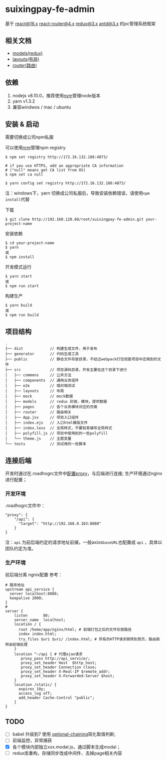 # suixingpay-fe-admin

基于 
[react@16.x](https://reactjs.org/)
[react-router@4.x](https://reacttraining.com/react-router/) 
[redux@3.x](http://redux.js.org/) 
[antd@3.x](http://ant-design.gitee.io/index-cn) 
的pc管理系统框架

## 相关文档

- [models(redux)](http://192.168.120.68/root/suixingpay-fe-admin/blob/master/src/models/README.md)
- [layouts(布局)](http://192.168.120.68/root/suixingpay-fe-admin/blob/master/src/layouts/README.md)
- [router(路由)](http://192.168.120.68/root/suixingpay-fe-admin/blob/master/src/router/README.md)

## 依赖
1. nodejs v8.10.0，推荐使用[nvm](https://github.com/creationix/nvm)管理node版本
1. yarn v1.3.2
1. 兼容windwos / mac / ubuntu

## 安装 & 启动

需要切换成公司npm私服

可以使用[nrm](https://github.com/Pana/nrm)管理npm registry

```
$ npm set registry http://172.16.132.188:4873/

# if you use HTTPS, add an appropriate CA information
# ("null" means get CA list from OS)
$ npm set ca null

$ yarn config set registry http://172.16.132.188:4873/
```

注：windows下，yarn 切换成公司私服后，导致安装依赖错误，请使用`npm install`代替

下载
```
$ git clone http://192.168.120.68/root/suixingpay-fe-admin.git your-project-name
```

安装依赖
```
$ cd your-project-name
$ yarn
或
$ npm install 
```

开发模式运行
```
$ yarn start
或
$ npm run start 
```

构建生产
```
$ yarn build
或
$ npm run build 
```

## 项目结构
```
.
├── dist            // 构建生成文件，用于发布
├── generator       // 代码生成工具 
├── public          // 静态文件存放目录，不经过webpack打包但是项目中还用到的文件
├── src             // 项目源码目录，开发主要在这个目录下进行
│   ├── commons     // 公共方法
│   ├── components  // 通用业务组件
│   ├── e2e         // 端对端测试
│   ├── layouts     // 布局
│   ├── mock        // mock数据
│   ├── models      // redux 封装，模块，提供数据
│   ├── pages       // 各个业务模块对应的页面
│   ├── router      // 路由相关
│   ├── App.jsx     // 项目入口组件
│   ├── index.ejs   // 入口html模版文件
│   ├── index.less  // 全局样式，不要轻易编写全局样式
│   ├── polyfill.js // 项目中使用到的一些polyfill
│   └── theme.js    // 主题变量
└── tests           // 测试用的一些脚本
```

## 连接后端
开发时通过在.roadhogrc文件中[配置proxy](https://github.com/facebookincubator/create-react-app/blob/master/packages/react-scripts/template/README.md#configuring-the-proxy-manually)，与后端进行连接;
生产环境通过nginx进行配置；

### 开发环境
.roadhogrc文件中：
```
"proxy": {
    "/api": {
      "target": "http://192.168.0.103:8080"
    }
}
```
注：`api` 为前后端约定的请求地址前缀，一般axios`baseURL`也配置成 `api` ，具体以团队约定为准。

### 生产环境
前后端分离 ngnix配置 参考：
```
# 服务地址
upstream api_service {
  server localhost:8080;
  keepalive 2000;
}
#
server {
    listen       80;
    server_name  localhost;
    location / {
      root /home/app/nginx/html; # 前端打包之后的文件存放路径
      index index.html;
      try_files $uri $uri/ /index.html; # 所有的HTTP请求跳转到首页，路由跳转由前端处理
    }
    location ^~/api { # 代理ajax请求
       proxy_pass http://api_service/;
       proxy_set_header Host  $http_host;
       proxy_set_header Connection close;
       proxy_set_header X-Real-IP $remote_addr;
       proxy_set_header X-Forwarded-Server $host;
    }
    location /static/ {
      expires 10y;
      access_log off;
      add_header Cache-Control "public";
    }
}
```

## TODO

- [ ] babel 升级到7 使用 [optional-chaining](https://www.npmjs.com/package/babel-plugin-transform-optional-chaining)简化取值判断;
- [ ] 前端监控，异常捕获
- [x] 各个模块内部独立xxx.modal.js，通过脚本生成modal；
- [ ] redux库重构，存储同步改成中间件、去掉page相关内容
